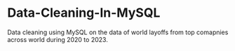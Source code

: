 # Data-Cleaning-In-MySQL
Data cleaning using MySQL on the data of world layoffs from top comapnies across world during 2020 to 2023.
